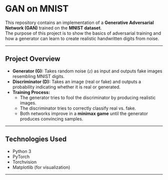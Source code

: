 # GAN on MNIST

This repository contains an implementation of a **Generative Adversarial Network (GAN)** trained on the **MNIST dataset**.  
The purpose of this project is to show the basics of adversarial training and how a generator can learn to create realistic handwritten digits from noise.

---

## Project Overview
- **Generator (G):** Takes random noise (`z`) as input and outputs fake images resembling MNIST digits.
- **Discriminator (D):** Takes an image (real or fake) and outputs a probability indicating whether it is real or generated.
- **Training Process:**  
  - The generator tries to fool the discriminator by producing realistic images.  
  - The discriminator tries to correctly classify real vs. fake.  
  - Both networks improve in a **minimax game** until the generator produces convincing samples.

---

##  Technologies Used
- Python 3
- PyTorch
- Torchvision
- Matplotlib (for visualization)

---
